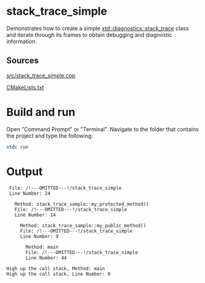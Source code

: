 # stack_trace_simple

Demonstrates how to create a simple [xtd::diagnostics::stack_trace](https://gammasoft71.github.io/xtd/reference_guides/latest/classxtd_1_1diagnostics_1_1stack__trace.html) class and iterate through its frames to obtain debugging and diagnostic information.

## Sources

[src/stack_trace_simple.cpp](src/stack_trace_simple.cpp)

[CMakeLists.txt](CMakeLists.txt)

# Build and run

Open "Command Prompt" or "Terminal". Navigate to the folder that contains the project and type the following:

```cmake
xtdc run
```

# Output

```
 File: /!---OMITTED---!/stack_trace_simple
 Line Number: 24

   Method: stack_trace_sample::my_protected_method()
   File: /!---OMITTED---!/stack_trace_simple
   Line Number: 14

     Method: stack_trace_sample::my_public_method()
     File: /!---OMITTED---!/stack_trace_simple
     Line Number: 9

       Method: main
       File: /!---OMITTED---!/stack_trace_simple
       Line Number: 44

High up the call stack, Method: main
High up the call stack, Line Number: 0
```
